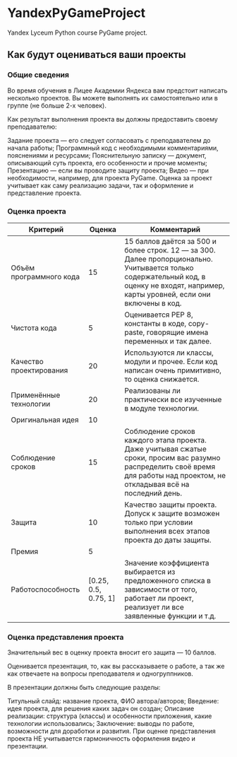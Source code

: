# YandexPyGameProject
Yandex Lyceum Python course PyGame project.


## Как будут оцениваться ваши проекты

### Общие сведения

Во время обучения в Лицее Академии Яндекса вам предстоит написать несколько проектов. Вы можете выполнять их самостоятельно или в группе (не больше 2-х человек).

Как результат выполнения проекта вы должны предоставить своему преподавателю:

Задание проекта — его следует согласовать с преподавателем до начала работы;
Программный код с необходимыми комментариями, пояснениями и ресурсами;
Пояснительную записку — документ, описывающий суть проекта, его особенности и прочие моменты;
Презентацию — если вы проводите защиту проекта;
Видео — при необходимости, например, для проекта PyGame.
Оценка за проект учитывает как саму реализацию задачи, так и оформление и представление проекта.

### Оценка проекта
|Критерий| Оценка | Комментарий                                                                                                                                                                       |
|-|--------|-----------------------------------------------------------------------------------------------------------------------------------------------------------------------------------|
|Объём программного кода| 15     | 15 баллов даётся за 500 и более строк. 12 — за 300. Далее пропорционально. Учитывается только содержательный код, в оценку не входят, например, карты уровней, если они включены в код. |
|Чистота кода| 5      |Оценивается PEP 8, константы в коде, copy-paste, говорящие имена переменных и так далее.|
|Качество проектирования| 20     | Используются ли классы, модули и прочее. Если код написан очень примитивно, то оценка снижается.|
|Применённые технологии	| 20     | Реализованы ли практически все изученные в модуле технологии. |
|Оригинальная идея	| 10     | |
|Соблюдение сроков	| 15     | Соблюдение сроков каждого этапа проекта. Даже учитывая сжатые сроки, просим вас разумно распределить своё время для работы над проектом, не откладывая всё на последний день. |
|Защита| 10     | Качество защиты проекта. Допуск к защите возможен только при условии выполнения всех этапов проекта до даты защиты.|
|Премия| 5      | |
|Работоспособность| 	[0.25, 0.5, 0.75, 1]    | Значение коэффициента выбирается из предложенного списка в зависимости от того, работает ли проект, реализует ли все заявленные функции и т.д.|



### Оценка представления проекта

Значительный вес в оценку проекта вносит его защита — 10 баллов.

Оценивается презентация, то, как вы рассказываете о работе, а так же как отвечаете на вопросы преподавателя и одногруппников.

В презентации должны быть следующие разделы:

Титульный слайд: название проекта, ФИО автора/авторов;
Введение: идея проекта, для решения каких задач он создан;
Описание реализации: структура (классы) и особенности приложения, какие технологии использовались;
Заключение: выводы по работе, возможности для доработки и развития.
При оценке представления проекта НЕ учитывается гармоничность оформления видео и презентации.